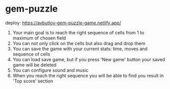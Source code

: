 # gem-puzzle
deploy: https://avbutlov-gem-puzzle-game.netlify.app/


1.  Your main goal is to reach the right sequence of cells from 1 to maximum of chosen field
2.  You can not only click on the cells but also drag and drop them
3.  You can save the game with your current stats: time, moves and sequence of cells
4.  You can load save game, but if you press 'New game' button your saved game will be deleted
5.  You can configure sound and music
6.  When you reach the right sequence you will be able to find you result in 'Top score' section
